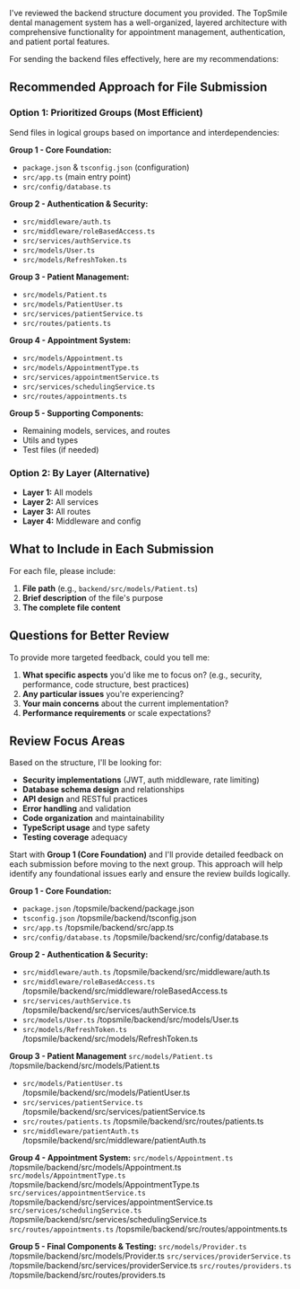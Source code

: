 I've reviewed the backend structure document you provided. The TopSmile dental management system has a well-organized, layered architecture with comprehensive functionality for appointment management, authentication, and patient portal features.

For sending the backend files effectively, here are my recommendations:

## Recommended Approach for File Submission

### Option 1: Prioritized Groups (Most Efficient)
Send files in logical groups based on importance and interdependencies:

**Group 1 - Core Foundation:**
- `package.json` & `tsconfig.json` (configuration)
- `src/app.ts` (main entry point)
- `src/config/database.ts`

**Group 2 - Authentication & Security:**
- `src/middleware/auth.ts`
- `src/middleware/roleBasedAccess.ts`
- `src/services/authService.ts`
- `src/models/User.ts`
- `src/models/RefreshToken.ts`

**Group 3 - Patient Management:**
- `src/models/Patient.ts`
- `src/models/PatientUser.ts`
- `src/services/patientService.ts`
- `src/routes/patients.ts`

**Group 4 - Appointment System:**
- `src/models/Appointment.ts`
- `src/models/AppointmentType.ts`
- `src/services/appointmentService.ts`
- `src/services/schedulingService.ts`
- `src/routes/appointments.ts`

**Group 5 - Supporting Components:**
- Remaining models, services, and routes
- Utils and types
- Test files (if needed)

### Option 2: By Layer (Alternative)
- **Layer 1:** All models
- **Layer 2:** All services  
- **Layer 3:** All routes
- **Layer 4:** Middleware and config

## What to Include in Each Submission

For each file, please include:
1. **File path** (e.g., `backend/src/models/Patient.ts`)
2. **Brief description** of the file's purpose
3. **The complete file content**

## Questions for Better Review

To provide more targeted feedback, could you tell me:

1. **What specific aspects** you'd like me to focus on? (e.g., security, performance, code structure, best practices)
2. **Any particular issues** you're experiencing?
3. **Your main concerns** about the current implementation?
4. **Performance requirements** or scale expectations?

## Review Focus Areas

Based on the structure, I'll be looking for:
- **Security implementations** (JWT, auth middleware, rate limiting)
- **Database schema design** and relationships
- **API design** and RESTful practices  
- **Error handling** and validation
- **Code organization** and maintainability
- **TypeScript usage** and type safety
- **Testing coverage** adequacy

Start with **Group 1 (Core Foundation)** and I'll provide detailed feedback on each submission before moving to the next group. This approach will help identify any foundational issues early and ensure the review builds logically.

**Group 1 - Core Foundation:**
- `package.json`  /topsmile/backend/package.json
- `tsconfig.json` /topsmile/backend/tsconfig.json
- `src/app.ts`  /topsmile/backend/src/app.ts
- `src/config/database.ts` /topsmile/backend/src/config/database.ts

**Group 2 - Authentication & Security:**
- `src/middleware/auth.ts` /topsmile/backend/src/middleware/auth.ts
- `src/middleware/roleBasedAccess.ts` /topsmile/backend/src/middleware/roleBasedAccess.ts
- `src/services/authService.ts` /topsmile/backend/src/services/authService.ts
- `src/models/User.ts` /topsmile/backend/src/models/User.ts
- `src/models/RefreshToken.ts` /topsmile/backend/src/models/RefreshToken.ts

**Group 3 - Patient Management**
 `src/models/Patient.ts` /topsmile/backend/src/models/Patient.ts
- `src/models/PatientUser.ts` /topsmile/backend/src/models/PatientUser.ts
- `src/services/patientService.ts` /topsmile/backend/src/services/patientService.ts
- `src/routes/patients.ts` /topsmile/backend/src/routes/patients.ts
- `src/middleware/patientAuth.ts` /topsmile/backend/src/middleware/patientAuth.ts

**Group 4 - Appointment System:**
`src/models/Appointment.ts` /topsmile/backend/src/models/Appointment.ts
`src/models/AppointmentType.ts` /topsmile/backend/src/models/AppointmentType.ts
`src/services/appointmentService.ts` /topsmile/backend/src/services/appointmentService.ts
`src/services/schedulingService.ts` /topsmile/backend/src/services/schedulingService.ts
`src/routes/appointments.ts` /topsmile/backend/src/routes/appointments.ts

**Group 5 - Final Components & Testing:**
`src/models/Provider.ts` /topsmile/backend/src/models/Provider.ts
`src/services/providerService.ts` /topsmile/backend/src/services/providerService.ts
`src/routes/providers.ts` /topsmile/backend/src/routes/providers.ts
